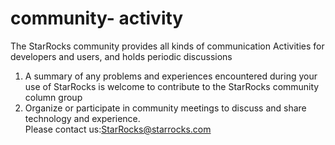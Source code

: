 # community- activity
The StarRocks community provides all kinds of communication Activities for developers and users, and holds periodic discussions
  1. A summary of any problems and experiences encountered during your use of StarRocks is welcome to contribute to the StarRocks community column group 
  2. Organize or participate in community meetings to discuss and share technology and experience.   
 Please contact us:StarRocks@starrocks.com
